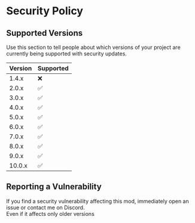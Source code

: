 # Security Policy

## Supported Versions

Use this section to tell people about which versions of your project are
currently being supported with security updates.

| Version | Supported          |
| ------- | ------------------ |
| 1.4.x   | :x:                |
| 2.0.x   | :white_check_mark: |
| 3.0.x   | :white_check_mark: |
| 4.0.x   | :white_check_mark: |
| 5.0.x   | :white_check_mark: |
| 6.0.x   | :white_check_mark: |
| 7.0.x   | :white_check_mark: |
| 8.0.x   | :white_check_mark: |
| 9.0.x   | :white_check_mark: |
| 10.0.x   | :white_check_mark: |
## Reporting a Vulnerability  

If you find a security vulnerability affecting this mod, immediately open an issue or contact me on Discord.  
Even if it affects only older versions
